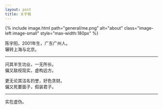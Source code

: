 ```yaml
---
layout: post
title: 关于我
---
```


{% include image.html 
   path="general/me.png" 
   alt="about" 
   class="image-left image-small" 
   style="max-width:180px" %}

陈宇阳，2001年生，广东广州人。  
辗转上海与北京。

---

问其半生功业，一无所长。  
偏又敌视现实，虚构远方。

更无论其沽名钓誉，好色贪财。  
偏又死要面子，假装君子。

---

实在虚伪。